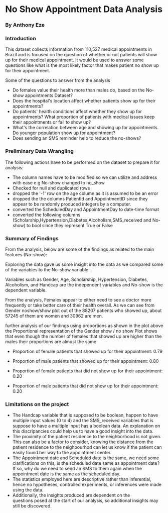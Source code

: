 # No Show Appointment Data Analysis
### By Anthony Eze

### Introduction
This dataset collects information from 110,527 medical appointments in Brazil and is focused on the question of whether or not patients will show up for their medical appointment. It would be used to answer some questions like what is the most likely factor that makes patient no show up for their appointment.

Some of the questions to answer from the analysis

- Do females value their health more than males do, based on the No-show appointments Dataset?
- Does the hospital's location affect whether patients show up for their appointments?
- Do patients' health conditions affect whether they show up for appointments? What proportion of patients with medical issues keep their appointments or fail to show up?
- What's the correlation between age and showing up for appointments. Do younger population show up for appointment?
- Does sending an SMS reminder help to reduce the no-shows?

### Preliminary Data Wrangling
The following actions have to be performed on the dataset to prepare it for analysis:

- The column names have to be modified so we can utilize and address with ease e.g No-show changed to no_show
- Checked for null and duplicated rows
- dropped the '-1' row on the age column as it is assumed to be an error
- dropped the the columns PatientId and AppointmentID since they appear to be randomly produced integers by a computer.
- converted the ScheduledDay and AppointmentDay to date-time format
- converted the following columns (Scholarship,Hypertension,Diabetes,Alcoholism,SMS_received and No-show) to bool since they represent True or False

### Summary of Findings
From the analysis, below are some of the findings as related to the main features (No-show):

Exploring the data gave us some insight into the data as we compared some of the variables to the No-show variable.

Variables such as Gender, Age, Scholarship, Hypertension, Diabetes, Alcoholism, and Handcap are the independent variables and No-show is the dependent variable.

From the analysis, Females appear to either need to see a doctor more frequently or take better care of their health overall. As we can see from Gender noshow/show plot out of the 88207 patients who showed up, about 57245 of them are women and 30962 are men.

further analysis of our findings using proportions as shown in the plot above the Proportional representation of the Gender show / no show Plot shows that even though the number of females that showed up are higher than the males their proportions are almost the same

- Proportion of female patients that showed up for their appointment: 0.79
- Proportion of male patients that showed up for their appointment: 0.80

- Proportion of female patients that did not show up for their appointment: 0.20
- Proportion of male patients that did not show up for their appointment: 0.20

### Limitations on the project
- The Handcap variable that is supposed to be boolean, happen to have multiple input values (0 to 4) and the SMS_received variables that is suppose to have a multiple input has a boolean data. An explanation on this discripancies could help us to have a good insight into the data.
- The proximity of the patient residence to the neighborhood is not given. This can also be a factor to consider, knowing the distance from the patient residence to the neighbourhod can let us know if the patient can easily found her way to the appointment center.
- The Appointment date and Scheduled date is the same, we need some clarifications on this, is the scheduled date same as appointment date? If so, why do we need to send an SMS to them again when the appointment date is the same as the scheduled day.
- The statistics employed here are descriptive rather than inferential, hence no hypotheses, controlled experiments, or inferences were made using the data.
- Additionally, the insights produced are dependent on the questions posed at the start of our analysis, so additional insights may still be discovered.
